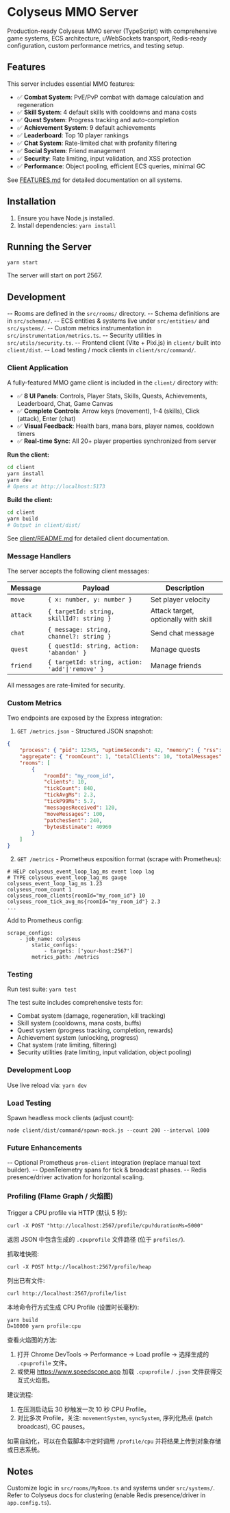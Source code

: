 # Colyseus MMO Server

Production-ready Colyseus MMO server (TypeScript) with comprehensive game systems, ECS architecture, uWebSockets transport, Redis-ready configuration, custom performance metrics, and testing setup.

## Features

This server includes essential MMO features:
- ✅ **Combat System**: PvE/PvP combat with damage calculation and regeneration
- ✅ **Skill System**: 4 default skills with cooldowns and mana costs
- ✅ **Quest System**: Progress tracking and auto-completion
- ✅ **Achievement System**: 9 default achievements
- ✅ **Leaderboard**: Top 10 player rankings
- ✅ **Chat System**: Rate-limited chat with profanity filtering
- ✅ **Social System**: Friend management
- ✅ **Security**: Rate limiting, input validation, and XSS protection
- ✅ **Performance**: Object pooling, efficient ECS queries, minimal GC

See [FEATURES.md](./FEATURES.md) for detailed documentation on all systems.

## Installation

1. Ensure you have Node.js installed.
2. Install dependencies: `yarn install`

## Running the Server

`yarn start`

The server will start on port 2567.

## Development

-- Rooms are defined in the `src/rooms/` directory.
-- Schema definitions are in `src/schemas/`.
-- ECS entities & systems live under `src/entities/` and `src/systems/`.
-- Custom metrics instrumentation in `src/instrumentation/metrics.ts`.
-- Security utilities in `src/utils/security.ts`.
-- Frontend client (Vite + Pixi.js) in `client/` built into `client/dist`.
-- Load testing / mock clients in `client/src/command/`.

### Client Application

A fully-featured MMO game client is included in the `client/` directory with:
- ✅ **8 UI Panels**: Controls, Player Stats, Skills, Quests, Achievements, Leaderboard, Chat, Game Canvas
- ✅ **Complete Controls**: Arrow keys (movement), 1-4 (skills), Click (attack), Enter (chat)
- ✅ **Visual Feedback**: Health bars, mana bars, player names, cooldown timers
- ✅ **Real-time Sync**: All 20+ player properties synchronized from server

**Run the client:**
```bash
cd client
yarn install
yarn dev
# Opens at http://localhost:5173
```

**Build the client:**
```bash
cd client
yarn build
# Output in client/dist/
```

See [client/README.md](./client/README.md) for detailed client documentation.

### Message Handlers

The server accepts the following client messages:

| Message | Payload | Description |
|---------|---------|-------------|
| `move` | `{ x: number, y: number }` | Set player velocity |
| `attack` | `{ targetId: string, skillId?: string }` | Attack target, optionally with skill |
| `chat` | `{ message: string, channel?: string }` | Send chat message |
| `quest` | `{ questId: string, action: 'abandon' }` | Manage quests |
| `friend` | `{ targetId: string, action: 'add'\|'remove' }` | Manage friends |

All messages are rate-limited for security.

### Custom Metrics

Two endpoints are exposed by the Express integration:

1. `GET /metrics.json` - Structured JSON snapshot:
```json
{
	"process": { "pid": 12345, "uptimeSeconds": 42, "memory": { "rss": 12345678 } },
	"aggregate": { "roomCount": 1, "totalClients": 10, "totalMessages": 120, "totalPatches": 240 },
	"rooms": [
		{
			"roomId": "my_room_id",
			"clients": 10,
			"tickCount": 840,
			"tickAvgMs": 2.3,
			"tickP99Ms": 5.7,
			"messagesReceived": 120,
			"moveMessages": 100,
			"patchesSent": 240,
			"bytesEstimate": 40960
		}
	]
}
```

2. `GET /metrics` - Prometheus exposition format (scrape with Prometheus):
```
# HELP colyseus_event_loop_lag_ms event loop lag
# TYPE colyseus_event_loop_lag_ms gauge
colyseus_event_loop_lag_ms 1.23
colyseus_room_count 1
colyseus_room_clients{roomId="my_room_id"} 10
colyseus_room_tick_avg_ms{roomId="my_room_id"} 2.3
...
```

Add to Prometheus config:
```
scrape_configs:
	- job_name: colyseus
		static_configs:
			- targets: ['your-host:2567']
		metrics_path: /metrics
```

### Testing

Run test suite: `yarn test`

The test suite includes comprehensive tests for:
- Combat system (damage, regeneration, kill tracking)
- Skill system (cooldowns, mana costs, buffs)
- Quest system (progress tracking, completion, rewards)
- Achievement system (unlocking, progress)
- Chat system (rate limiting, filtering)
- Security utilities (rate limiting, input validation, object pooling)

### Development Loop

Use live reload via: `yarn dev`

### Load Testing

Spawn headless mock clients (adjust count):
```
node client/dist/command/spawn-mock.js --count 200 --interval 1000
```

### Future Enhancements

-- Optional Prometheus `prom-client` integration (replace manual text builder).
-- OpenTelemetry spans for tick & broadcast phases.
-- Redis presence/driver activation for horizontal scaling.

### Profiling (Flame Graph / 火焰图)

Trigger a CPU profile via HTTP (默认 5 秒):
```
curl -X POST "http://localhost:2567/profile/cpu?durationMs=5000"
```
返回 JSON 中包含生成的 `.cpuprofile` 文件路径 (位于 `profiles/`).

抓取堆快照:
```
curl -X POST http://localhost:2567/profile/heap
```

列出已有文件:
```
curl http://localhost:2567/profile/list
```

本地命令行方式生成 CPU Profile (设置时长毫秒):
```
yarn build
D=10000 yarn profile:cpu
```

查看火焰图的方法:
1. 打开 Chrome DevTools -> Performance -> Load profile -> 选择生成的 `.cpuprofile` 文件。
2. 或使用 https://www.speedscope.app 加载 `.cpuprofile` / `.json` 文件获得交互式火焰图。

建议流程:
1. 在压测启动后 30 秒触发一次 10 秒 CPU Profile。
2. 对比多次 Profile，关注: `movementSystem`, `syncSystem`, 序列化热点 (patch broadcast), GC pauses。

如需自动化，可以在负载脚本中定时调用 `/profile/cpu` 并将结果上传到对象存储或日志系统。

## Notes

Customize logic in `src/rooms/MyRoom.ts` and systems under `src/systems/`.
Refer to Colyseus docs for clustering (enable Redis presence/driver in `app.config.ts`).